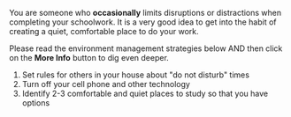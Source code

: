
You are someone who **occasionally** limits disruptions or distractions when completing your schoolwork. It is a very good idea to get into the habit of creating a quiet, comfortable place to do your work.

Please read the environment management strategies below AND then click on the **More Info** button to dig even deeper.

1.	Set rules for others in your house about "do not disturb" times
2.	Turn off your cell phone and other technology
3.	Identify 2-3 comfortable and quiet places to study so that you have options
